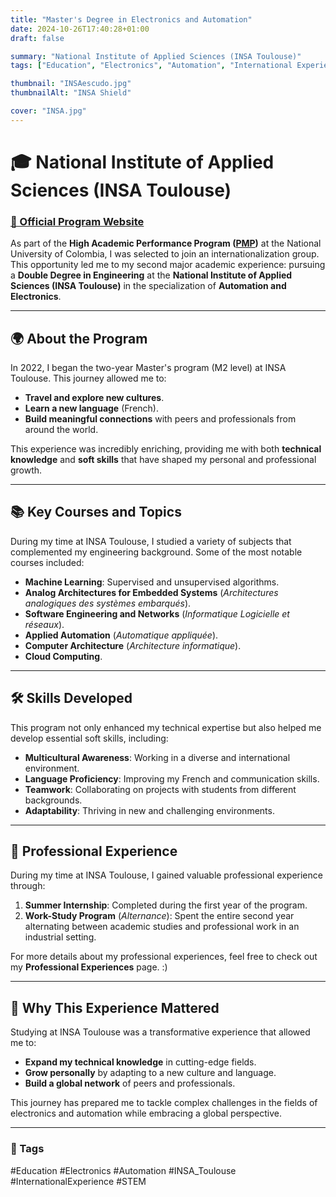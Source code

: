 ```yaml
---
title: "Master's Degree in Electronics and Automation"
date: 2024-10-26T17:40:28+01:00
draft: false

summary: "National Institute of Applied Sciences (INSA Toulouse)"
tags: ["Education", "Electronics", "Automation", "International Experience"]

thumbnail: "INSAescudo.jpg"
thumbnailAlt: "INSA Shield"

cover: "INSA.jpg"
---
```


# 🎓 National Institute of Applied Sciences (INSA Toulouse)

### [🔗 Official Program Website](https://www.insa-toulouse.fr/formation/ingenieur-specialite-automatique-electronique/)

As part of the **High Academic Performance Program ([PMP](https://ingenieria.bogota.unal.edu.co/pri/index.php/home/ing-internacional/ing-internacional-pmp))** at the National University of Colombia, I was selected to join an internationalization group. This opportunity led me to my second major academic experience: pursuing a **Double Degree in Engineering** at the **National Institute of Applied Sciences (INSA Toulouse)** in the specialization of **Automation and Electronics**.

---

## 🌍 About the Program

In 2022, I began the two-year Master's program (M2 level) at INSA Toulouse. This journey allowed me to:

- **Travel and explore new cultures**.
- **Learn a new language** (French).
- **Build meaningful connections** with peers and professionals from around the world.

This experience was incredibly enriching, providing me with both **technical knowledge** and **soft skills** that have shaped my personal and professional growth.

---

## 📚 Key Courses and Topics

During my time at INSA Toulouse, I studied a variety of subjects that complemented my engineering background. Some of the most notable courses included:

- **Machine Learning**: Supervised and unsupervised algorithms.
- **Analog Architectures for Embedded Systems** (*Architectures analogiques des systèmes embarqués*).
- **Software Engineering and Networks** (*Informatique Logicielle et réseaux*).
- **Applied Automation** (*Automatique appliquée*).
- **Computer Architecture** (*Architecture informatique*).
- **Cloud Computing**.

---

## 🛠️ Skills Developed

This program not only enhanced my technical expertise but also helped me develop essential soft skills, including:

- **Multicultural Awareness**: Working in a diverse and international environment.
- **Language Proficiency**: Improving my French and communication skills.
- **Teamwork**: Collaborating on projects with students from different backgrounds.
- **Adaptability**: Thriving in new and challenging environments.

---

## 💼 Professional Experience

During my time at INSA Toulouse, I gained valuable professional experience through:

1. **Summer Internship**: Completed during the first year of the program.
2. **Work-Study Program** (*Alternance*): Spent the entire second year alternating between academic studies and professional work in an industrial setting.

For more details about my professional experiences, feel free to check out my **Professional Experiences** page. :)

---

## 🌟 Why This Experience Mattered

Studying at INSA Toulouse was a transformative experience that allowed me to:

- **Expand my technical knowledge** in cutting-edge fields.
- **Grow personally** by adapting to a new culture and language.
- **Build a global network** of peers and professionals.

This journey has prepared me to tackle complex challenges in the fields of electronics and automation while embracing a global perspective.

---

### 📌 Tags
#Education #Electronics #Automation #INSA_Toulouse #InternationalExperience #STEM